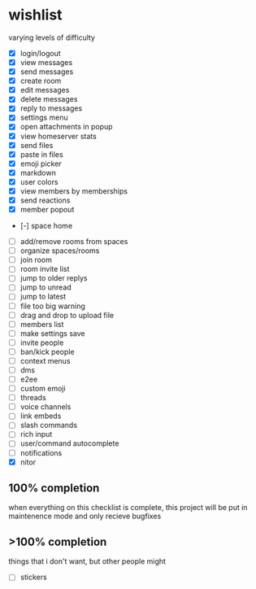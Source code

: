 # wishlist

varying levels of difficulty

- [x] login/logout
- [x] view messages
- [x] send messages
- [x] create room
- [x] edit messages
- [x] delete messages
- [x] reply to messages
- [x] settings menu
- [x] open attachments in popup
- [x] view homeserver stats
- [x] send files
- [x] paste in files
- [x] emoji picker
- [x] markdown
- [x] user colors
- [x] view members by memberships
- [x] send reactions
- [x] member popout
- [-] space home
- [ ] add/remove rooms from spaces
- [ ] organize spaces/rooms
- [ ] join room
- [ ] room invite list
- [ ] jump to older replys
- [ ] jump to unread
- [ ] jump to latest
- [ ] file too big warning
- [ ] drag and drop to upload file
- [ ] members list
- [ ] make settings save
- [ ] invite people
- [ ] ban/kick people
- [ ] context menus
- [ ] dms
- [ ] e2ee
- [ ] custom emoji
- [ ] threads
- [ ] voice channels
- [ ] link embeds
- [ ] slash commands
- [ ] rich input
- [ ] user/command autocomplete
- [ ] notifications
- [x] nitor

## 100% completion

when everything on this checklist is complete, this project will be put
in maintenence mode and only recieve bugfixes

## >100% completion

things that i don't want, but other people might

- [ ] stickers
